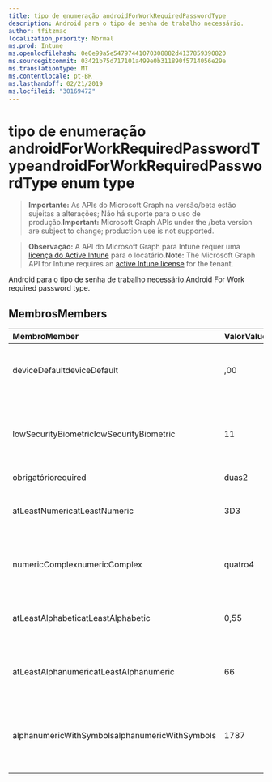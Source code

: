 ```yaml
---
title: tipo de enumeração androidForWorkRequiredPasswordType
description: Android para o tipo de senha de trabalho necessário.
author: tfitzmac
localization_priority: Normal
ms.prod: Intune
ms.openlocfilehash: 0e0e99a5e54797441070308882d4137859390820
ms.sourcegitcommit: 03421b75d717101a499e0b311890f5714056e29e
ms.translationtype: MT
ms.contentlocale: pt-BR
ms.lasthandoff: 02/21/2019
ms.locfileid: "30169472"
---
```

# <a name="androidforworkrequiredpasswordtype-enum-type"></a><span data-ttu-id="3cf03-103">tipo de enumeração androidForWorkRequiredPasswordType</span><span class="sxs-lookup"><span data-stu-id="3cf03-103">androidForWorkRequiredPasswordType enum type</span></span>

> <span data-ttu-id="3cf03-104">**Importante:** As APIs do Microsoft Graph na versão/beta estão sujeitas a alterações; Não há suporte para o uso de produção.</span><span class="sxs-lookup"><span data-stu-id="3cf03-104">**Important:** Microsoft Graph APIs under the /beta version are subject to change; production use is not supported.</span></span>

> <span data-ttu-id="3cf03-105">**Observação:** A API do Microsoft Graph para Intune requer uma [licença do Active Intune](https://go.microsoft.com/fwlink/?linkid=839381) para o locatário.</span><span class="sxs-lookup"><span data-stu-id="3cf03-105">**Note:** The Microsoft Graph API for Intune requires an [active Intune license](https://go.microsoft.com/fwlink/?linkid=839381) for the tenant.</span></span>

<span data-ttu-id="3cf03-106">Android para o tipo de senha de trabalho necessário.</span><span class="sxs-lookup"><span data-stu-id="3cf03-106">Android For Work required password type.</span></span>

## <a name="members"></a><span data-ttu-id="3cf03-107">Membros</span><span class="sxs-lookup"><span data-stu-id="3cf03-107">Members</span></span>
|<span data-ttu-id="3cf03-108">Membro</span><span class="sxs-lookup"><span data-stu-id="3cf03-108">Member</span></span>|<span data-ttu-id="3cf03-109">Valor</span><span class="sxs-lookup"><span data-stu-id="3cf03-109">Value</span></span>|<span data-ttu-id="3cf03-110">Descrição</span><span class="sxs-lookup"><span data-stu-id="3cf03-110">Description</span></span>|
|:---|:---|:---|
|<span data-ttu-id="3cf03-111">deviceDefault</span><span class="sxs-lookup"><span data-stu-id="3cf03-111">deviceDefault</span></span>|<span data-ttu-id="3cf03-112">,0</span><span class="sxs-lookup"><span data-stu-id="3cf03-112">0</span></span>|<span data-ttu-id="3cf03-113">Valor padrão do dispositivo, sem intenção.</span><span class="sxs-lookup"><span data-stu-id="3cf03-113">Device default value, no intent.</span></span>|
|<span data-ttu-id="3cf03-114">lowSecurityBiometric</span><span class="sxs-lookup"><span data-stu-id="3cf03-114">lowSecurityBiometric</span></span>|<span data-ttu-id="3cf03-115">1</span><span class="sxs-lookup"><span data-stu-id="3cf03-115">1</span></span>|<span data-ttu-id="3cf03-116">Senha com base em Biometria de segurança baixa necessária.</span><span class="sxs-lookup"><span data-stu-id="3cf03-116">Low security biometrics based password required.</span></span>|
|<span data-ttu-id="3cf03-117">obrigatório</span><span class="sxs-lookup"><span data-stu-id="3cf03-117">required</span></span>|<span data-ttu-id="3cf03-118">duas</span><span class="sxs-lookup"><span data-stu-id="3cf03-118">2</span></span>|<span data-ttu-id="3cf03-119">Obrigatório.</span><span class="sxs-lookup"><span data-stu-id="3cf03-119">Required.</span></span>|
|<span data-ttu-id="3cf03-120">atLeastNumeric</span><span class="sxs-lookup"><span data-stu-id="3cf03-120">atLeastNumeric</span></span>|<span data-ttu-id="3cf03-121">3D</span><span class="sxs-lookup"><span data-stu-id="3cf03-121">3</span></span>|<span data-ttu-id="3cf03-122">É necessário pelo menos a senha numérica.</span><span class="sxs-lookup"><span data-stu-id="3cf03-122">At least numeric password required.</span></span>|
|<span data-ttu-id="3cf03-123">numericComplex</span><span class="sxs-lookup"><span data-stu-id="3cf03-123">numericComplex</span></span>|<span data-ttu-id="3cf03-124">quatro</span><span class="sxs-lookup"><span data-stu-id="3cf03-124">4</span></span>|<span data-ttu-id="3cf03-125">Senha numérica complexa obrigatória.</span><span class="sxs-lookup"><span data-stu-id="3cf03-125">Numeric complex password required.</span></span>|
|<span data-ttu-id="3cf03-126">atLeastAlphabetic</span><span class="sxs-lookup"><span data-stu-id="3cf03-126">atLeastAlphabetic</span></span>|<span data-ttu-id="3cf03-127">0,5</span><span class="sxs-lookup"><span data-stu-id="3cf03-127">5</span></span>|<span data-ttu-id="3cf03-128">É necessária pelo menos a senha alfabética.</span><span class="sxs-lookup"><span data-stu-id="3cf03-128">At least alphabetic password required.</span></span>|
|<span data-ttu-id="3cf03-129">atLeastAlphanumeric</span><span class="sxs-lookup"><span data-stu-id="3cf03-129">atLeastAlphanumeric</span></span>|<span data-ttu-id="3cf03-130">6</span><span class="sxs-lookup"><span data-stu-id="3cf03-130">6</span></span>|<span data-ttu-id="3cf03-131">É necessária pelo menos a senha alfanumérica.</span><span class="sxs-lookup"><span data-stu-id="3cf03-131">At least alphanumeric password required.</span></span>|
|<span data-ttu-id="3cf03-132">alphanumericWithSymbols</span><span class="sxs-lookup"><span data-stu-id="3cf03-132">alphanumericWithSymbols</span></span>|<span data-ttu-id="3cf03-133">178</span><span class="sxs-lookup"><span data-stu-id="3cf03-133">7</span></span>|<span data-ttu-id="3cf03-134">É necessário pelo menos alfanumérico com senha de símbolo.</span><span class="sxs-lookup"><span data-stu-id="3cf03-134">At least alphanumeric with symbols password required.</span></span>|




